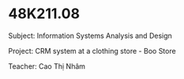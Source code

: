 # 48K211.08
Subject: Information Systems Analysis and Design

Project: CRM system at a clothing store - Boo Store

Teacher: Cao Thị Nhâm
